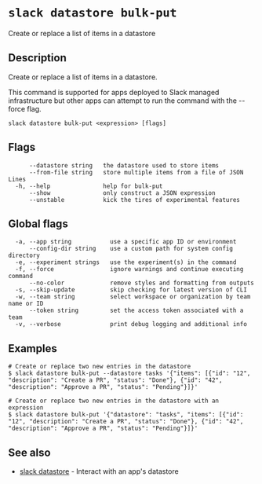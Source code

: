 # `slack datastore bulk-put`

Create or replace a list of items in a datastore

## Description

Create or replace a list of items in a datastore.

This command is supported for apps deployed to Slack managed infrastructure but
other apps can attempt to run the command with the --force flag.

```
slack datastore bulk-put <expression> [flags]
```

## Flags

```
      --datastore string   the datastore used to store items
      --from-file string   store multiple items from a file of JSON Lines
  -h, --help               help for bulk-put
      --show               only construct a JSON expression
      --unstable           kick the tires of experimental features
```

## Global flags

```
  -a, --app string           use a specific app ID or environment
      --config-dir string    use a custom path for system config directory
  -e, --experiment strings   use the experiment(s) in the command
  -f, --force                ignore warnings and continue executing command
      --no-color             remove styles and formatting from outputs
  -s, --skip-update          skip checking for latest version of CLI
  -w, --team string          select workspace or organization by team name or ID
      --token string         set the access token associated with a team
  -v, --verbose              print debug logging and additional info
```

## Examples

```
# Create or replace two new entries in the datastore
$ slack datastore bulk-put --datastore tasks '{"items": [{"id": "12", "description": "Create a PR", "status": "Done"}, {"id": "42", "description": "Approve a PR", "status": "Pending"}]}'

# Create or replace two new entries in the datastore with an expression
$ slack datastore bulk-put '{"datastore": "tasks", "items": [{"id": "12", "description": "Create a PR", "status": "Done"}, {"id": "42", "description": "Approve a PR", "status": "Pending"}]}'
```

## See also

* [slack datastore](slack_datastore)	 - Interact with an app's datastore

